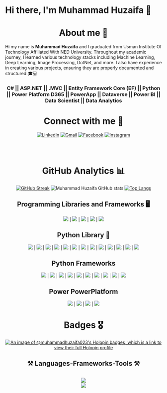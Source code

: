 # Hi there, I'm Muhammad Huzaifa  👋
<!-- <h3>About me,</h3> -->
<h1 align="center"> About me 👦</h1>

Hi my name is  <b>Muhammad Huzaifa</b> and I graduated from Usman Institute Of Technology Affiliated With NED University. Throughout my academic journey, I learned various technology stacks including Machine Learning, Deep Learning, Image Processing, DotNet, and more. I also have experience in creating various projects, ensuring they are properly documented and structured.🎓💻



<h3 align="center"> C# || ASP.NET || .MVC || Entity Framework Core (EF) || Python || Power Platform  D365 || PowerApp ||  Dataverse || Power BI || Data Scientist || Data Analytics </h3>
   <div align="center">

 <h1 align="center">Connect with me  🔗</h1>

[![LinkedIn](https://img.shields.io/badge/LinkedIn-Connect-blue?logo=LinkedIn)](https://www.linkedin.com/in/muhammad-huzaifa-90b7ab1b4/) [![Gmail](https://img.shields.io/badge/Gmail-Say%20Hello-red?logo=Gmail)](mailto:muhammadhuzaifa023@gmail.com) [![Facebook](https://img.shields.io/badge/Facebook-Follow-blue?logo=Facebook)](https://www.facebook.com/profile.php?id=100008953412577) [![Instagram](https://img.shields.io/badge/Instagram-Follow-ff69b4?logo=Instagram)](https://www.instagram.com/muhammadhuzaifa023/)

<br><br>
#  GitHub Analytics  📊
[![GitHub Streak](https://streak-stats.demolab.com?user=muhammadhuzaifa023&theme=radical&hide_border=true&date_format=j%2Fn%5B%2FY%5D&card_width=478)](https://git.io/streak-stats)
![Muhammad Huzaifa GitHub stats](https://github-readme-stats.vercel.app/api?username=muhammadhuzaifa023&show_icons=true&theme=radical)
[![Top Langs](https://github-readme-stats.vercel.app/api/top-langs/?username=muhammadhuzaifa023&layout=compact&theme=radical)](https://github.com/muhammadhuzaifa023)


## Programming Libraries and Frameworks 🖥️

[![](https://img.shields.io/badge/C%23-%23239120?logo=C-Sharp)](https://docs.microsoft.com/en-us/dotnet/csharp/) | [![](https://img.shields.io/badge/ASP.NET-%235C2D91?logo=dotnet)](https://dotnet.microsoft.com/apps/aspnet) | [![](https://img.shields.io/badge/.NET%20Core-%2305126a?logo=dotnet)](https://docs.microsoft.com/en-us/dotnet/core/) | [![](https://img.shields.io/badge/Entity%20Framework-%23723398?logo=dotnet)](https://docs.microsoft.com/en-us/ef/) | [![](https://img.shields.io/badge/MVC-%23037aca?logo=dotnet)](https://dotnet.microsoft.com/apps/aspnet/mvc)

## Python Library  🐍

[![](https://img.shields.io/badge/Pandas-%237a36c9?logo=Pandas)](https://pandas.pydata.org/) | [![](https://img.shields.io/badge/NumPy-%23209bdc?logo=NumPy)](https://numpy.org/) | [![](https://img.shields.io/badge/SciKit--Image-%23f6a431?logo=SciKit-Image)](https://scikit-image.org/) | [![](https://img.shields.io/badge/Matplotlib-%23eb8f34?logo=Matplotlib)](https://matplotlib.org/) | [![](https://img.shields.io/badge/Seaborn-%236abf8c?logo=Seaborn)](https://seaborn.pydata.org/) | [![](https://img.shields.io/badge/TensorFlow-%23f5892f?logo=TensorFlow)](https://www.tensorflow.org/) | [![](https://img.shields.io/badge/PyTorch-%23ee4c2c?logo=PyTorch)](https://pytorch.org/) | [![](https://img.shields.io/badge/OpenCV-%2374acdf?logo=OpenCV)](https://opencv.org/) | [![](https://img.shields.io/badge/Pillow-%236d8a88?logo=Pillow)](https://python-pillow.org/) | [![](https://img.shields.io/badge/imageio-%23ff6347?logo=imageio)](https://imageio.readthedocs.io/) | [![](https://img.shields.io/badge/PyTorch%20Lightning%20Bolt-%23ffcc80?logo=PyTorch)](https://pytorch-lightning-bolts.readthedocs.io/) | [![](https://img.shields.io/badge/mahotas-%23159ecc?logo=mahotas)](https://mahotas.readthedocs.io/) | [![](https://img.shields.io/badge/scikit--video-%2384d084?logo=scikit-learn)](https://www.scikit-video.org/)



## Python Frameworks

[![](https://img.shields.io/badge/Django-%23092E20?logo=Django)](https://www.djangoproject.com/) | [![](https://img.shields.io/badge/Flask-%23000?logo=Flask)](https://flask.palletsprojects.com/) | [![](https://img.shields.io/badge/FastAPI-%23007D9E?logo=FastAPI)](https://fastapi.tiangolo.com/) | [![](https://img.shields.io/badge/Pyramid-%234f0b0b?logo=Pyramid)](https://trypyramid.com/) | [![](https://img.shields.io/badge/Tornado-%23004e82?logo=Tornado)](https://www.tornadoweb.org/) | [![](https://img.shields.io/badge/Falcon-%23194587?logo=Falcon)](https://falconframework.org/) | [![](https://img.shields.io/badge/Sanic-%2357A143?logo=Sanic)](https://sanicframework.org/) | [![](https://img.shields.io/badge/Bottle-%23FF6600?logo=Bottle)](https://bottlepy.org/docs/dev/) | [![](https://img.shields.io/badge/CherryPy-%23dc5e4b?logo=CherryPy)](https://cherrypy.org/) | [![](https://img.shields.io/badge/Web2py-%23621a1a?logo=Web2py)](https://www.web2py.com/)


## Power PowerPlatform
[![](https://img.shields.io/badge/Power%20Apps-%235BB8FF?logo=PowerApps)](https://powerapps.microsoft.com/) | [![](https://img.shields.io/badge/Power%20Automate-%2372C5FA?logo=PowerAutomate)](https://flow.microsoft.com/) | [![](https://img.shields.io/badge/Power%20BI-%23F2C811?logo=PowerBI)](https://powerbi.microsoft.com/) | [![](https://img.shields.io/badge/Power%20Virtual%20Agents-%237BC043?logo=PowerVirtualAgents)](https://powervirtualagents.microsoft.com/)
# Badges  🎖️
[![An image of @muhammadhuzaifa023's Holopin badges, which is a link to view their full Holopin profile](https://holopin.me/muhammadhuzaifa023)](https://holopin.io/@muhammadhuzaifa023)

<h2 align="center">⚒️ Languages-Frameworks-Tools ⚒️</h2>
<br/>
<div align="center">
    <img src="https://skillicons.dev/icons?i=nodejs,github,python,javascript,typescript,express,firebase,mongodb,c,java" /><br>
    <img src="https://skillicons.dev/icons?i=react,r,bootstrap,mui,mysql,flask,html,css,vscode,figma,git" />
</div>







